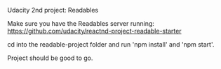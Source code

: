 Udacity 2nd project: Readables

Make sure you have the Readables server running:
https://github.com/udacity/reactnd-project-readable-starter

cd into the readable-project folder and run 'npm install' and 'npm start'.

Project should be good to go. 
